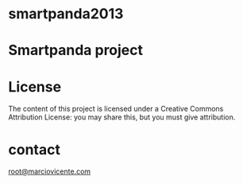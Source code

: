 smartpanda2013
==============
# Smartpanda project


# License
The content of this project is licensed under a Creative Commons Attribution License: you may share this, but you must give attribution.

# contact
root@marciovicente.com
